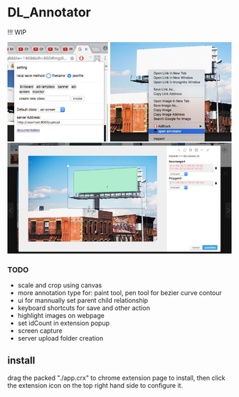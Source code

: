 DL_Annotator
========
!!! WIP

![screen shot](screenshot.jpg)
![screen shot](screenshot1.jpg)

### TODO
 - scale and crop using canvas
 - more annotation type for: paint tool, pen tool for bezier curve contour
 - ui for mannually set parent child relationship
 - keyboard shortcuts for save and other action
 - highlight images on webpage
 - set idCount in extension popup
 - screen capture
 - server upload folder creation

## install
drag the packed "./app.crx" to chrome extension page to install, then click the extension icon on the top right hand side to configure it.